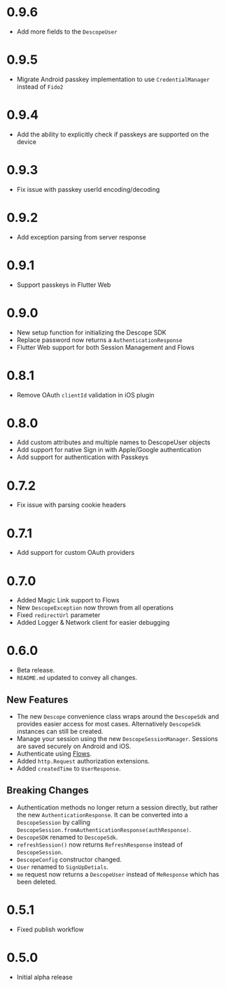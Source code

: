 # 0.9.6

- Add more fields to the `DescopeUser`

# 0.9.5

- Migrate Android passkey implementation to use `CredentialManager` instead of `Fido2`

# 0.9.4

- Add the ability to explicitly check if passkeys are supported on the device

# 0.9.3

- Fix issue with passkey userId encoding/decoding

# 0.9.2

- Add exception parsing from server response

# 0.9.1

- Support passkeys in Flutter Web

# 0.9.0

- New setup function for initializing the Descope SDK
- Replace password now returns a `AuthenticationResponse`
- Flutter Web support for both Session Management and Flows

# 0.8.1

- Remove OAuth `clientId` validation in iOS plugin

# 0.8.0

- Add custom attributes and multiple names to DescopeUser objects
- Add support for native Sign in with Apple/Google authentication
- Add support for authentication with Passkeys

# 0.7.2

- Fix issue with parsing cookie headers

# 0.7.1

- Add support for custom OAuth providers

# 0.7.0

- Added Magic Link support to Flows
- New `DescopeException` now thrown from all operations
- Fixed `redirectUrl` parameter
- Added Logger & Network client for easier debugging

# 0.6.0

- Beta release. 
- `README.md` updated to convey all changes.

## New Features

- The new `Descope` convenience class wraps around the `DescopeSdk` and provides easier access for most cases. Alternatively `DescopeSdk` instances can still be created. 
- Manage your session using the new `DescopeSessionManager`. Sessions are saved securely on Android and iOS.
- Authenticate using [Flows](https://app.descope.com/flows).
- Added `http.Request` authorization extensions.
- Added `createdTime` to `UserResponse`.

## Breaking Changes

- Authentication methods no longer return a session directly, but rather the new `AuthenticationResponse`. It can be converted into a `DescopeSession` by calling `DescopeSession.fromAuthenticationResponse(authResponse)`.
- `DescopeSDK` renamed to `DescopeSdk`.
- `refreshSession()`  now returns `RefreshResponse` instead of `DescopeSession`.
- `DescopeConfig` constructor changed.
- `User` renamed to `SignUpDetials`.
- `me` request now returns a `DescopeUser` instead of `MeResponse` which has been deleted.

# 0.5.1

- Fixed publish workflow

# 0.5.0

- Initial alpha release
